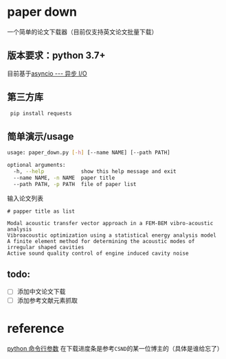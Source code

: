 # paper down

一个简单的论文下载器（目前仅支持英文论文批量下载）

## 版本要求：python 3.7+

目前基于[asyncio --- 异步 I/O ](https://docs.python.org/zh-cn/3/library/asyncio-task.html)

## 第三方库

```bash
 pip install requests
```

## 简单演示/usage

```bash
usage: paper_down.py [-h] [--name NAME] [--path PATH]  

optional arguments:
  -h, --help            show this help message and exit
  --name NAME, -n NAME  paper title
  --path PATH, -p PATH  file of paper list
```
输入论文列表

```vim
# papper title as list

Modal acoustic transfer vector approach in a FEM-BEM vibro-acoustic analysis
Vibroacoustic optimization using a statistical energy analysis model
A finite element method for determining the acoustic modes of irregular shaped cavities
Active sound quality control of engine induced cavity noise
```

## todo:

- [ ] 添加中文论文下载
- [ ] 添加参考文献元素抓取

# reference

[python 命令行参数](https://tendcode.com/article/python-shell/)
在下载进度条是参考`CSND`的某一位博主的（具体是谁给忘了）
